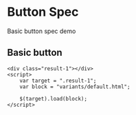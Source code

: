 ﻿# Button Spec

Basic button spec demo

## Basic button

```example
<div class="result-1"></div>
<script>
	var target = ".result-1";
	var block = "variants/default.html";
	
	$(target).load(block);
</script>
```
